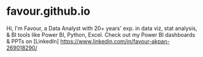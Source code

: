 # favour.github.io
Hi, I'm Favour, a Data Analyst with 20+ years' exp. in data viz, stat analysis, &amp; BI tools like Power BI, Python, Excel.   Check out my Power BI dashboards &amp; PPTs on [LinkedIn] https://www.linkedin.com/in/favour-akpan-269018290/
